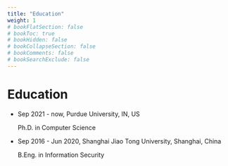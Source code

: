 ```yaml
---
title: "Education"
weight: 1
# bookFlatSection: false
# bookToc: true
# bookHidden: false
# bookCollapseSection: false
# bookComments: false
# bookSearchExclude: false
---
```


# Education

- Sep 2021 - now, Purdue University, IN, US

    Ph.D. in Computer Science


- Sep 2016 - Jun 2020, Shanghai Jiao Tong University, Shanghai, China

    B.Eng. in Information Security
